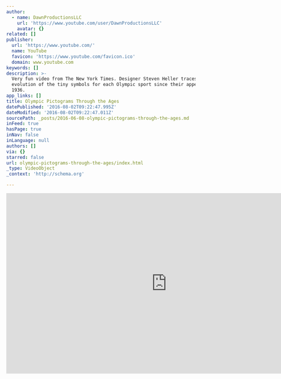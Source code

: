 ```yaml
---
author:
  - name: DawnProductionsLLC
    url: 'https://www.youtube.com/user/DawnProductionsLLC'
    avatar: {}
related: []
publisher:
  url: 'https://www.youtube.com/'
  name: YouTube
  favicon: 'https://www.youtube.com/favicon.ico'
  domain: www.youtube.com
keywords: []
description: >-
  Very fun video from The New York Times. Designer Steven Heller traces the
  evolution of the tiny symbols for each Olympic sport since their appearance in
  1936.
app_links: []
title: Olympic Pictograms Through the Ages
datePublished: '2016-08-02T09:22:47.995Z'
dateModified: '2016-08-02T09:22:47.011Z'
sourcePath: _posts/2016-06-08-olympic-pictograms-through-the-ages.md
inFeed: true
hasPage: true
inNav: false
inLanguage: null
authors: []
via: {}
starred: false
url: olympic-pictograms-through-the-ages/index.html
_type: VideoObject
_context: 'http://schema.org'

---
```

<iframe src="https://cdn.embedly.com/widgets/media.html?src=https%3A%2F%2Fwww.youtube.com%2Fembed%2FyHWlEU8zqUE%3Ffeature%3Doembed&amp;url=http%3A%2F%2Fwww.youtube.com%2Fwatch%3Fv%3DyHWlEU8zqUE&amp;image=https%3A%2F%2Fi.ytimg.com%2Fvi%2FyHWlEU8zqUE%2Fhqdefault.jpg&amp;key=b7d04c9b404c499eba89ee7072e1c4f7&amp;type=text%2Fhtml&amp;schema=youtube" width="854" height="480" scrolling="no" frameborder="0" allowfullscreen="" style=""></iframe>
